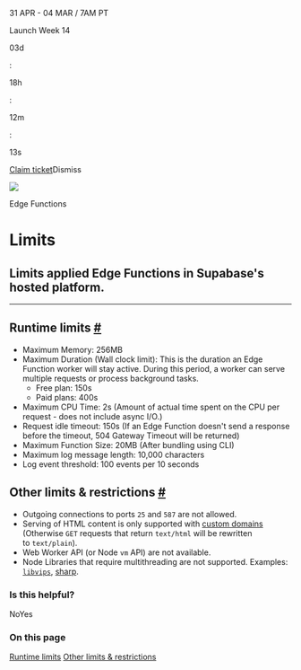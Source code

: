 31 APR - 04 MAR / 7AM PT

Launch Week 14

03d

:

18h

:

12m

:

13s

[Claim ticket](https://supabase.com/launch-week)Dismiss

![](https://supabase.com/docs/_next/image?url=%2Fdocs%2Fimg%2Flaunchweek%2F14%2Fpromo-banner-bg.png&w=3840&q=100&dpl=dpl_9WgBm3X43HXGqPuPh4vSvQgRaZyZ)

Edge Functions

# Limits

## Limits applied Edge Functions in Supabase's hosted platform.

* * *

## Runtime limits [\#](https://supabase.com/docs/guides/functions/limits\#runtime-limits)

- Maximum Memory: 256MB
- Maximum Duration (Wall clock limit):
This is the duration an Edge Function worker will stay active. During this period, a worker can serve multiple requests or process background tasks.
  - Free plan: 150s
  - Paid plans: 400s
- Maximum CPU Time: 2s (Amount of actual time spent on the CPU per request - does not include async I/O.)
- Request idle timeout: 150s (If an Edge Function doesn't send a response before the timeout, 504 Gateway Timeout will be returned)
- Maximum Function Size: 20MB (After bundling using CLI)
- Maximum log message length: 10,000 characters
- Log event threshold: 100 events per 10 seconds

## Other limits & restrictions [\#](https://supabase.com/docs/guides/functions/limits\#other-limits--restrictions)

- Outgoing connections to ports `25` and `587` are not allowed.
- Serving of HTML content is only supported with [custom domains](https://supabase.com/docs/reference/cli/supabase-domains) (Otherwise `GET` requests that return `text/html` will be rewritten to `text/plain`).
- Web Worker API (or Node `vm` API) are not available.
- Node Libraries that require multithreading are not supported. Examples: [`libvips`](https://github.com/libvips/libvips), [sharp](https://github.com/lovell/sharp).

### Is this helpful?

NoYes

### On this page

[Runtime limits](https://supabase.com/docs/guides/functions/limits#runtime-limits) [Other limits & restrictions](https://supabase.com/docs/guides/functions/limits#other-limits--restrictions)